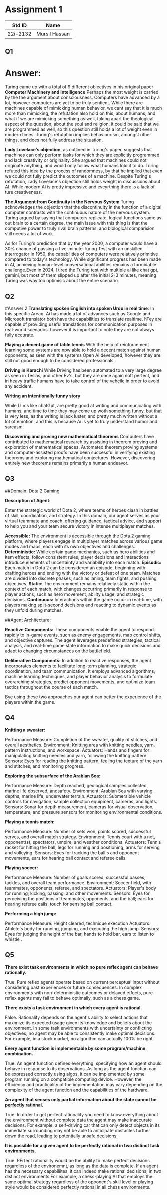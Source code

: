 # Assignment 1
|Std ID|Name|
|------|-|
|22i-2132|Mursil Hassan 

## Q1
# Answer:
  Turing came up with a total of 9 different objectives in his original paper **Computer Machinery and Intelligence**
  Perhaps the most weight is carried by the the argument about consciousness. Computers have advanced by a lot, however
  computers are yet to be truly sentient. While there are machines capable of mimicking human behavior, we cant say that
  it is much more than mimicking, the refutation also hold on this, about humans, and what if we are mimicking something as
  well, taking apart the theological aspect of the question, about the soul and religion, it could be said that we are 
  programmed as well, so this question still holds a lot of weight even in modern times. Turing's refutation implies 
  behaviourism, amongst other things, and does not fully address the situation.

 **Lady Lovelace's objection**, as outlined in Turing's paper, suggests that machines can only perform tasks for which 
  they are explicitly programmed and lack creativity or originality. She argued that machines could not originate anything, and 
  would only follow what humans told it to do. Turing refuted this idea by the process of randomness, by that he implied that 
  even we could not fully predict the outcomes of a machine. Despite Turing's refutation, Lady Lovelace's objection still holds 
  weight in discussions about AI. While modern Ai is pretty impressive and eveyrthing there is a lack of ture creativeness.

  **The Argument from Continuity in the Nervous System** Turing acknowledges the objection that the discontinuity in the function of 
  a digital computer contrasts with the continuous nature of the nervous system. Turing argued by saying that computers replicate, 
  logical functions same as out brain to a certain degree, the main issue with this thing is that the computive power to truly 
  rival brain patterns, and biological comparision still needs a lot of work.

  As for Turing's prediction that by the year 2000, a computer would have a 30% chance of passing a five-minute Turing Test with an unskilled 
  interrogator In 1950, the capabilities of computers were relatively primitive compared to today's technology. While significant progress has 
  been made in AI, achieving human-level conversational abilities remains a formidable challenge.Even in 2024, I tired the Turing test with
  multiple ai like chat gpt, gemini, but most of them slipped up after the initial 2-3 minutes, meaning Turing was way too optimisic 
  about the entire scenario
  
  
  
## Q2
#Answer 2
  **Translating spoken English into spoken Urdu in real time**: 
    In this specific Areaq, Ai has made a lot of advances such as Google and Microsoft translator both have the capabilities to translate realtime.
    hTey are capable of providing useful translations for communication purposes in real-world scenarios. however it is important to note they are not 
    always fully accurate.

  **Playing a decent game of table tennis**
    With the help of reinforcement learning some systems are npw able to hold a decent match against human opponents, as seen with the systems Open Ai
    developed, however they are still not good enough to be considered professionals 

  **Driving in Karachi**
    While Driving has been automated to a very large degree as seen in Teslas, and other Ev's, but they are once again nott perfect, and in heavy traffic 
    humans have to take control of the vehcile in order to avoid any accident.

  **Writing an intentionally funny story**

  While LLms like chatGpt, are pretty good at writing and communicating with humans, and time to time they may come up woth something funny, but that is very 
  less, as the writing is lack luster, and pretty much written without a lot of emotion, and this is because Ai is yet to truly understand humor and sarcasm.

  **Discovering and proving new mathematical theorems**
    Computers have contributed to mathematical research by assisting in theorem proving and exploration of mathematical spaces. Automated theorem proving systems
    and computer-assisted proofs have been successful in verifying existing theorems and exploring mathematical conjectures. However, discovering entirely new 
    theorems remains primarily a human endeavor.
    
## Q3
##Domain: Dota 2 Gaming

**Description of Agent**:

Enter the strategic world of Dota 2, where teams of heroes clash in battles of skill, coordination, and strategy. In this domain, our agent serves as your 
virtual teammate and coach, offering guidance, tactical advice, and support to help you and your team secure victory in intense multiplayer matches.


**Accessible:**
The environment is accessible through the Dota 2 gaming platform, where players engage in multiplayer matches across various game modes and maps, each 
with its own objectives and challenges.
**Deterministic:** While certain game mechanics, such as hero abilities and item effects, follow consistent rules, player decisions and interactions
introduce elements of uncertainty and variability into each match.
**Episodic:** Each match in Dota 2 can be considered an episode, beginning with drafting heroes and ending with the victory or defeat of one team.
Matches are divided into discrete phases, such as laning, team fights, and pushing objectives.
**Static:** The environment remains relatively static within the context of each match, with changes occurring primarily in response to player actions, 
such as hero movement, ability usage, and strategic decisions.
**Continuous:** Interactions within the game occur in real-time, with players making split-second decisions and reacting to dynamic events as they unfold
during matches.


##Agent Architecture:


**Reactive Components:** These components enable the agent to respond rapidly to in-game events, such as enemy engagements, map control shifts, and objective
captures. The agent leverages predefined strategies, tactical analysis, and real-time game state information to make quick decisions and adapt to changing circumstances
on the battlefield.

**Deliberative Components:** In addition to reactive responses, the agent incorporates elements to facilitate long-term planning, strategic coordination, and team communication.
It employs advanced algorithms, machine learning techniques, and player behavior analysis to formulate overarching strategies, predict opponent movements, and optimize team 
tactics throughout the course of each match.

Bye using these two approaches our agent can better the experience of the players within the game.

## Q4

**Knitting a sweater:**

Performance Measure: Completion of the sweater, quality of stitches, and overall aesthetics.
Environment: Knitting area with knitting needles, yarn, pattern instructions, and workspace.
Actuators: Hands and fingers for manipulating knitting needles and yarn, following the knitting pattern.
Sensors: Eyes for reading the knitting pattern, feeling the texture of the yarn and stitches, and monitoring progress.

**Exploring the subsurface of the Arabian Sea:**

Performance Measure: Depth reached, geological samples collected, marine life observed, andsafety.
Environment: Arabian Sea with varying depths, marine life, underwater terrain.
Actuators: Submersible vehicle controls for navigation, sample collection equipment, cameras, and lights.
Sensors: Sonar for depth measurement, cameras for visual observation, temperature, and pressure sensors for monitoring environmental conditions.

**Playing a tennis match:**

Performance Measure: Number of sets won, points scored, successful serves, and overall match strategy.
Environment: Tennis court with a net, opponent(s), spectators, umpire, and weather conditions.
Actuators: Tennis racket for hitting the ball, legs for running and positioning, arms for serving and volleying.
Sensors: Eyes for tracking the ball's and opponent movements, ears for hearing ball contact and referee calls.

**Playing soccer:**

Performance Measure: Number of goals scored, successful passes, tackles, and overall team performance.
Environment: Soccer field, with teammates, opponents, referee, and spectators.
Actuators: Player's body for running, kicking, passing, and other movements.
Sensors: Eyes for perceiving the positions of teammates, opponents, and the ball; ears for hearing referee calls, touch for sensing ball contact.

**Performing a high jump:**

Performance Measure: Height cleared, technique execution
Actuators: Athlete's body for running, jumping, and executing the high jump.
Sensors: Eyes for judging the height of the bar, hands to hold bar, ears to listen to whistle .
## Q5
**There exist task environments in which no pure reflex agent can behave rationally.**

True. Pure reflex agents operate based on current perceptual input without considering past experiences or future consequences. In complex environments
with non-deterministic outcomes or delayed effects, pure reflex agents may fail to behave optimally, such as a chess game.

**There exists a task environment in which every agent is rational.**

False. Rationality depends on the agent's ability to select actions that maximize its expected usage given its knowledge and beliefs about the environment.
In some task environments with uncertainty or conflicting objectives, no agent may be able to consistently make optimal decisions.
For example, in a stock market, no algorithm can actually 100% be right.

**Every agent function is implementable by some program/machine combination.**

True. An agent function defines everything, specifying how an agent should behave in response to its observations.
As long as the agent function can be expressed correctly using algos, it can be implemented by some program running on a compatible computing device. 
However, the efficiency and practicality of the implementation may vary depending on the complexity of the agent function and the capabilities of the hardware.

**An agent that senses only partial information about the state cannot be perfectly rational.**

True. In order to get perfect rationality you need to know everything about the environment without complete data the agent may make inaccurate decisions. 
For example, a self-driving car that can only detect objects in its immediate surrounding may not be able to anticipate obstacles further down the road, leading 
to potentially unsafe decisions.

**It is possible for a given agent to be perfectly rational in two distinct task environments.**

True. PErfect rationality would be the ability to make perfect decisions regardless of the environemnt, as long as the data is complete. If an agent has the necessary capabiliites,
it can indeed make rational decisions, in two distinct environments.For example, a chess-playing AI that employs the same optimal strategy regardless of the opponent's skill level
or playing style would be considered perfectly rational in all chess environments.

